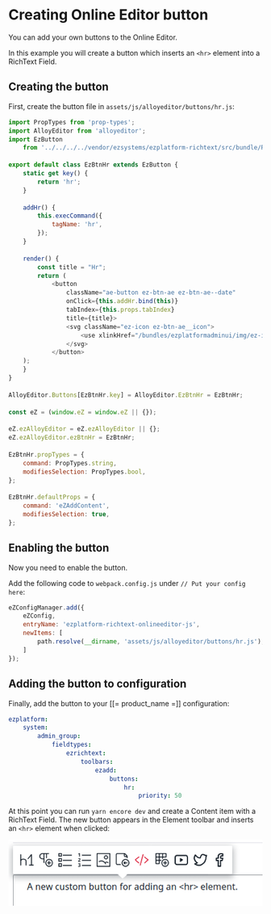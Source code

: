 # Creating Online Editor button

You can add your own buttons to the Online Editor.

In this example you will create a button which inserts an `<hr>` element into a RichText Field.

## Creating the button

First, create the button file in `assets/js/alloyeditor/buttons/hr.js`:

``` js
import PropTypes from 'prop-types';
import AlloyEditor from 'alloyeditor';
import EzButton
    from '../../../../vendor/ezsystems/ezplatform-richtext/src/bundle/Resources/public/js/OnlineEditor/buttons/base/ez-button.js';

export default class EzBtnHr extends EzButton {
    static get key() {
        return 'hr';
    }

    addHr() {
        this.execCommand({
            tagName: 'hr',
        });
    }

    render() {
        const title = "Hr";
        return (
            <button
                className="ae-button ez-btn-ae ez-btn-ae--date"
                onClick={this.addHr.bind(this)}
                tabIndex={this.props.tabIndex}
                title={title}>
                <svg className="ez-icon ez-btn-ae__icon">
                    <use xlinkHref="/bundles/ezplatformadminui/img/ez-icons.svg#tag" />
                </svg>
            </button>
    );
    }
}

AlloyEditor.Buttons[EzBtnHr.key] = AlloyEditor.EzBtnHr = EzBtnHr;

const eZ = (window.eZ = window.eZ || {});

eZ.ezAlloyEditor = eZ.ezAlloyEditor || {};
eZ.ezAlloyEditor.ezBtnHr = EzBtnHr;

EzBtnHr.propTypes = {
    command: PropTypes.string,
    modifiesSelection: PropTypes.bool,
};

EzBtnHr.defaultProps = {
    command: 'eZAddContent',
    modifiesSelection: true,
};
```

## Enabling the button

Now you need to enable the button.

Add the following code to `webpack.config.js` under `// Put your config here`:

``` js
eZConfigManager.add({
    eZConfig,
    entryName: 'ezplatform-richtext-onlineeditor-js',
    newItems: [
        path.resolve(__dirname, 'assets/js/alloyeditor/buttons/hr.js'),
    ]
});
```

## Adding the button to configuration

Finally, add the button to your [[= product_name =]] configuration:

``` yaml
ezplatform:
    system:
        admin_group:
            fieldtypes:
                ezrichtext:
                    toolbars:
                        ezadd:
                            buttons:
                                hr:
                                    priority: 50
```

At this point you can run `yarn encore dev` and create a Content item with a RichText Field.
The new button appears in the Element toolbar and inserts an `<hr>` element when clicked:

![Custom button inserting an `<hr>` into RichText](img/oe_custom_button.png)
